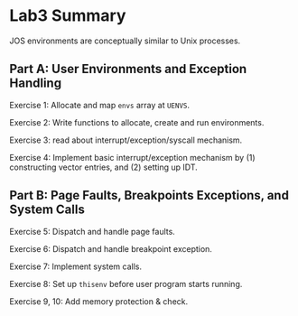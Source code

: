 # Lab3 Summary

JOS environments are conceptually similar to Unix processes. 



## Part A: User Environments and Exception Handling

Exercise 1: Allocate and map `envs` array at `UENVS`. 

Exercise 2: Write functions to allocate, create and run environments.

Exercise 3: read about interrupt/exception/syscall mechanism.

Exercise 4: Implement basic interrupt/exception mechanism by (1) constructing vector entries, and (2) setting up IDT.



## Part B: Page Faults, Breakpoints Exceptions, and System Calls

Exercise 5: Dispatch and handle page faults.

Exercise 6: Dispatch and handle breakpoint exception.

Exercise 7: Implement system calls.

Exercise 8: Set up `thisenv` before user program starts running.

Exercise 9, 10: Add memory protection & check.